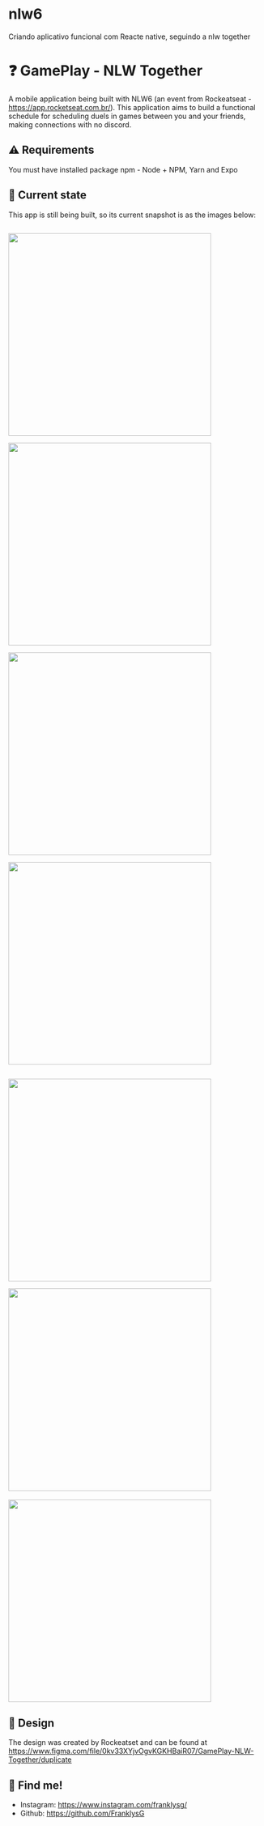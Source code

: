 # nlw6
Criando aplicativo funcional com Reacte native, seguindo a nlw together

# ❓ GamePlay - NLW Together

A mobile application being built with NLW6 (an event from Rockeatseat - https://app.rocketseat.com.br/). This application aims to build a functional schedule for scheduling duels in games between you and your friends, making connections with no discord.

## ⚠️ Requirements

You must have installed package npm - Node + NPM, Yarn and Expo
 
## 📱 Current state

This app is still being built, so its current snapshot is as the images below:

<p align="left">
<code>
<img src="https://github.com/FranklysG/nlw6/blob/master/assets/readme/splash_page.jpeg" height="400px">
</code>
<code>
<img src="https://github.com/FranklysG/nlw6/blob/master/assets/readme/signin_page.jpeg" height="400px">
</code>
<code>
<img src="https://github.com/FranklysG/nlw6/blob/master/assets/readme/profile_page.jpeg" height="400px">
</code>
<code>
<img src="https://github.com/FranklysG/nlw6/blob/master/assets/readme/members_page.jpeg" height="400px">
</code>
</p>
<p align="left">
 <code>
<img src="https://github.com/FranklysG/nlw6/blob/master/assets/readme/server_page.jpeg" height="400px">
</code>
<code>
<img src="https://github.com/FranklysG/nlw6/blob/master/assets/readme/select_server_page.jpeg" height="400px"> 
</code>
<code>
<img src="https://github.com/FranklysG/nlw6/blob/master/assets/readme/auth_discord.jpeg" height="400px">
</code>
</p>

## 🎨 Design

The design was created by Rockeatset and can be found at https://www.figma.com/file/0kv33XYjvOgvKGKHBaiR07/GamePlay-NLW-Together/duplicate
 
## 📌 Find me!
<!-- - Linkedin: https://www.linkedin.com/in/FranklysG19/ -->
- Instagram: https://www.instagram.com/franklysg/
- Github: https://github.com/FranklysG